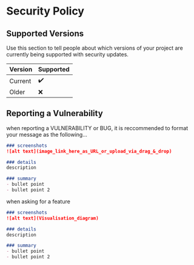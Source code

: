 # Security Policy

## Supported Versions

Use this section to tell people about which versions of your project are
currently being supported with security updates.

| Version | Supported          |
| ------- | ------------------ |
| Current | :heavy_check_mark: |
| Older   | :x:                |

## Reporting a Vulnerability

when reporting a VULNERABILITY or BUG, it is reccommended to format your message as the following...
```markdown
### screenshots
![alt text](image_link_here_as_URL_or_upload_via_drag_&_drop)

### details
description

### summary
- bullet point
- bullet point 2
```

when asking for a feature
```markdown
### screenshots
![alt text](Visualisation_diagram)

### details
description

### summary
- bullet point
- bullet point 2
```
